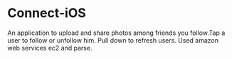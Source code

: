 # Connect-iOS
An application to upload and share photos among friends you follow.Tap a user to follow or unfollow him. Pull down to refresh users. Used amazon web services ec2 and parse.
